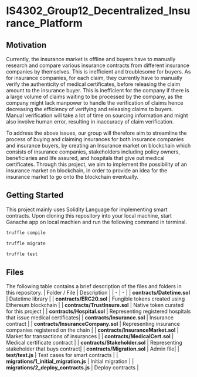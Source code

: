 # IS4302_Group12_Decentralized_Insurance_Platform

## Motivation
Currently, the insurance market is offline and buyers have to manually research and compare various insurance contracts from different insurance companies by themselves. This is inefficient and troublesome for buyers. As for insurance companies, for each claim, they currently have to manually verify the authenticity of medical certificates, before releasing the claim amount to the insurance buyer. This is inefficient for the company if there is a large volume of claims waiting to be processed by the company, as the company might lack manpower to handle the verification of claims hence decreasing the efficiency of verifying and releasing claims to buyers. Manual verification will take a lot of time on sourcing information and might also involve human error, resulting in inaccuracy of claim verification. 

To address the above issues, our group will therefore aim to streamline the process of buying and claiming insurances for both insurance companies and insurance buyers, by creating an Insurance market on blockchain which consists of insurance companies, stakeholders including policy owners, beneficiaries and life assured, and hospitals that give out medical certificates. Through this project, we aim to implement the possibility of an insurance market on blockchain, in order to provide an idea for the insurance market to go onto the blockchain eventually. 




## Getting Started
This project mainly uses Solidity Language for implementing smart contracts. Upon cloning this repository into your local machine, start Ganache app on local machien and run the following command in terminal.

```bash
truffle compile
```
```bash
truffle migrate
```
```bash
truffle test
```

## Files
The following table contains a brief description of the files and folders in this repository.
| Folder / File | Description |
| - | - |
| **contracts/Datetime.sol** | Datetime library |
| **contracts/ERC20.sol** | Fungible tokens created using Ethereum blockchain |
| **contracts/TrustInsure.sol** | Native token curated for this project |
| **contracts/Hospital.sol** | Representing registered hospitals that issue medical certificates|
| **contracts/Insurance.sol** | Insurance contract |
| **contracts/InsuranceCompany.sol** | Representing insurance companies registered on the chain |
| **contracts/InsuranceMarket.sol** | Market for transactions of insurances |
| **contracts/MedicalCert.sol** | Medical certificate contract |
| **contracts/Stakeholder.sol** | Representing stakeholder that buys contract|
| **contracts/Migration.sol** | Admin file|
| **test/test.js** | Test cases for smart contracts |
| **migrations/1_initial_migration.js** | Initial migration |
| **migrations/2_deploy_contracts.js** | Deploy contracts |
